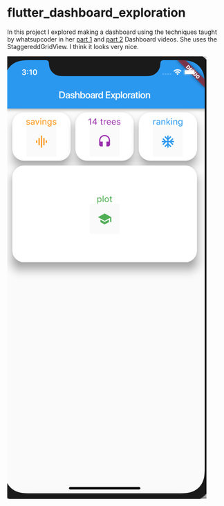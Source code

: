 # flutter_dashboard_exploration

In this project I explored making a dashboard using the techniques taught by whatsupcoder in her [part 1](https://www.youtube.com/watch?v=BEVOiv_j35w) and [part 2](https://www.youtube.com/watch?v=ABbBYebnwDQ&t=311s) Dashboard videos.  She uses the StaggereddGridView.  I think it looks very nice.

![alt text](https://github.com/BitKnitting/flutter_dashboard_exploration/blob/master/images/DashboardExploration.png "Dashboard Screen")